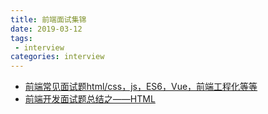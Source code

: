 ```yaml
---
title: 前端面试集锦
date: 2019-03-12
tags:
 - interview        
categories: interview
---
```


- [前端常见面试题html/css，js，ES6，Vue，前端工程化等等](https://blog.csdn.net/weixin_37719279/article/details/80961062)
- [前端开发面试题总结之——HTML](https://juejin.im/entry/58b78a4e570c35006201380c)